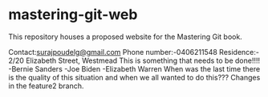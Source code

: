 # mastering-git-web

This repository houses a proposed website for the Mastering Git book.

Contact:surajpoudelg@gmail.com
Phone number:-0406211548
Residence:- 2/20 Elizabeth Street, Westmead
This is something that needs to be done!!!!
-Bernie Sanders
-Joe Biden
-Elizabeth Warren
When was the last time there is the quality of this situation and when we all wanted to do this???
Changes in the feature2 branch.

